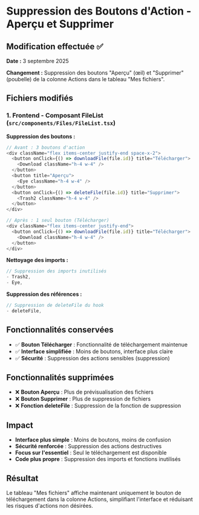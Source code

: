 # Suppression des Boutons d'Action - Aperçu et Supprimer

## Modification effectuée ✅

**Date :** 3 septembre 2025

**Changement :** Suppression des boutons "Aperçu" (œil) et "Supprimer" (poubelle) de la colonne Actions dans le tableau "Mes fichiers".

## Fichiers modifiés

### 1. **Frontend - Composant FileList** (`src/components/Files/FileList.tsx`)

**Suppression des boutons :**
```typescript
// Avant : 3 boutons d'action
<div className="flex items-center justify-end space-x-2">
  <button onClick={() => downloadFile(file.id)} title="Télécharger">
    <Download className="h-4 w-4" />
  </button>
  <button title="Aperçu">
    <Eye className="h-4 w-4" />
  </button>
  <button onClick={() => deleteFile(file.id)} title="Supprimer">
    <Trash2 className="h-4 w-4" />
  </button>
</div>

// Après : 1 seul bouton (Télécharger)
<div className="flex items-center justify-end">
  <button onClick={() => downloadFile(file.id)} title="Télécharger">
    <Download className="h-4 w-4" />
  </button>
</div>
```

**Nettoyage des imports :**
```typescript
// Suppression des imports inutilisés
- Trash2, 
- Eye, 
```

**Suppression des références :**
```typescript
// Suppression de deleteFile du hook
- deleteFile, 
```

## Fonctionnalités conservées

- ✅ **Bouton Télécharger** : Fonctionnalité de téléchargement maintenue
- ✅ **Interface simplifiée** : Moins de boutons, interface plus claire
- ✅ **Sécurité** : Suppression des actions sensibles (suppression)

## Fonctionnalités supprimées

- ❌ **Bouton Aperçu** : Plus de prévisualisation des fichiers
- ❌ **Bouton Supprimer** : Plus de suppression de fichiers
- ❌ **Fonction deleteFile** : Suppression de la fonction de suppression

## Impact

- **Interface plus simple** : Moins de boutons, moins de confusion
- **Sécurité renforcée** : Suppression des actions destructives
- **Focus sur l'essentiel** : Seul le téléchargement est disponible
- **Code plus propre** : Suppression des imports et fonctions inutilisés

## Résultat

Le tableau "Mes fichiers" affiche maintenant uniquement le bouton de téléchargement dans la colonne Actions, simplifiant l'interface et réduisant les risques d'actions non désirées.
